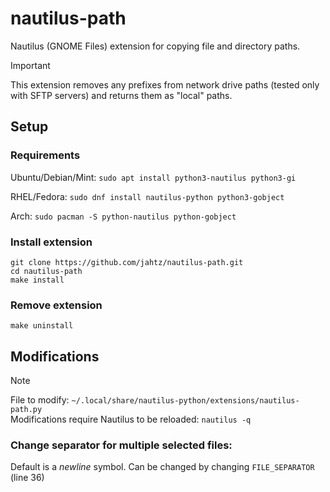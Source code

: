 # nautilus-path
Nautilus (GNOME Files) extension for copying file and directory paths.

>[!IMPORTANT]
> This extension removes any prefixes from network drive paths (tested only with SFTP servers) and returns them as "local" paths.
## Setup
### Requirements
Ubuntu/Debian/Mint: `sudo apt install python3-nautilus python3-gi`

RHEL/Fedora: `sudo dnf install nautilus-python python3-gobject`

Arch: `sudo pacman -S python-nautilus python-gobject`

### Install extension
 ```shell
git clone https://github.com/jahtz/nautilus-path.git
cd nautilus-path
make install
````

### Remove extension
```shell
make uninstall
```

## Modifications
>[!NOTE]
> File to modify: `~/.local/share/nautilus-python/extensions/nautilus-path.py`<br>
> Modifications require Nautilus to be reloaded: `nautilus -q`

### Change separator for multiple selected files:
Default is a _newline_ symbol. Can be changed by changing `FILE_SEPARATOR` (line 36)